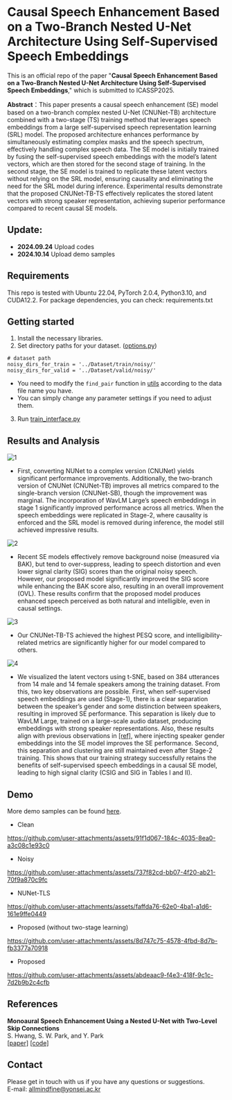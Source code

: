 # **Causal Speech Enhancement Based on a Two-Branch Nested U-Net Architecture Using Self-Supervised Speech Embeddings**   
   
This is an official repo of the paper "**Causal Speech Enhancement Based on a Two-Branch Nested U-Net Architecture Using Self-Supervised Speech Embeddings**," which is submitted to ICASSP2025.   

**Abstract**：This paper presents a causal speech enhancement (SE) model based on a two-branch complex nested U-Net (CNUNet-TB) architecture combined with a two-stage (TS) training method that leverages speech embeddings from a large self-supervised speech representation learning (SRL) model. The proposed architecture enhances performance by simultaneously estimating complex masks and the speech spectrum, effectively handling complex speech data. The SE model is initially trained by fusing the self-supervised speech embeddings with the model’s latent vectors, which are then stored for the second stage of training. In the second stage, the SE model is trained to replicate these latent vectors without relying on the SRL model, ensuring causality and eliminating the need for the SRL model during inference. Experimental results demonstrate that the proposed CNUNet-TB-TS effectively replicates the stored latent vectors with strong speaker representation, achieving superior performance compared to recent causal SE models.

## Update:  
* **2024.09.24** Upload codes  
* **2024.10.14** Upload demo samples  

## Requirements 
This repo is tested with Ubuntu 22.04, PyTorch 2.0.4, Python3.10, and CUDA12.2. For package dependencies, you can check: requirements.txt  


## Getting started    
1. Install the necessary libraries.   
2. Set directory paths for your dataset. ([options.py](https://github.com/seorim0/SE-using-SRL-Model/blob/main/options.py)) 
```   
# dataset path
noisy_dirs_for_train = '../Dataset/train/noisy/'   
noisy_dirs_for_valid = '../Dataset/valid/noisy/'   
```   
* You need to modify the `find_pair` function in [utils](https://github.com/seorim0/SE-using-SRL-Model/blob/main/utils/progress.py) according to the data file name you have.        
* You can simply change any parameter settings if you need to adjust them.   
3. Run [train_interface.py](https://github.com/seorim0/SE-using-SRL-Model/blob/main/train_interface.py)

## Results and Analysis
![1](https://github.com/user-attachments/assets/48fb343e-56ad-46d1-9ee7-4ef75d0c8286)
- First, converting NUNet to a complex version (CNUNet) yields significant performance improvements. Additionally, the two-branch version of CNUNet (CNUNet-TB) improves all metrics compared to the single-branch version (CNUNet-SB), though the improvement was marginal. The incorporation of WavLM Large’s speech embeddings in stage 1 significantly improved performance across all metrics. When the speech embeddings were replicated in Stage-2, where causality is enforced and the SRL model is removed during inference, the model still achieved impressive results.

![2](https://github.com/user-attachments/assets/cbf9cc6f-33ae-4b73-84ce-54495f815169)
- Recent SE models effectively remove background noise (measured via BAK), but tend to over-suppress, leading to speech distortion and even lower signal clarity (SIG) scores than the original noisy speech. However, our proposed model significantly improved the SIG score while enhancing the BAK score also, resulting in an overall improvement (OVL). These results confirm that the proposed model produces enhanced speech perceived as both natural and intelligible, even in causal settings.

![3](https://github.com/user-attachments/assets/fb89886f-8e29-46ea-97b6-a30bc029a05d)
- Our CNUNet-TB-TS achieved the highest PESQ score, and intelligibility-related metrics are significantly higher for our model compared to others.

![4](https://github.com/user-attachments/assets/3f17fcf9-08c4-40d1-b281-a2ad6f6c41d1)
- We visualized the latent vectors using t-SNE, based on 384 utterances from 14 male and 14 female speakers among the training dataset. From this, two key observations are possible. First, when self-supervised speech embeddings are used (Stage-1), there is a clear separation between the speaker’s gender and some distinction between speakers, resulting in improved SE performance. This separation is likely due to WavLM Large, trained on a large-scale audio dataset, producing embeddings with strong speaker representations. Also, these results align with previous observations in [[ref]](https://arxiv.org/pdf/2302.11558), where injecting speaker gender embeddings into the SE model improves the SE performance. Second, this separation and clustering are still maintained even after Stage-2 training. This shows that our training strategy successfully retains the benefits of self-supervised speech embeddings in a causal SE model, leading to high signal clarity (CSIG and SIG in Tables I and II).


## Demo
More demo samples can be found [here](https://github.com/seorim0/SE-using-SRL-Model/blob/main/demo/).  

- Clean  

https://github.com/user-attachments/assets/91f1d067-184c-4035-8ea0-a3c08c1e93c0



- Noisy  

https://github.com/user-attachments/assets/737f82cd-bb07-4f20-ab21-70f9a870c9fc



- NUNet-TLS  

https://github.com/user-attachments/assets/faffda76-62e0-4ba1-a1d6-161e9ffe0449


- Proposed (without two-stage learning)  

https://github.com/user-attachments/assets/8d747c75-4578-4fbd-8d7b-fb3377a70918


- Proposed  

https://github.com/user-attachments/assets/abdeaac9-f4e3-418f-9c1c-7d2b9b2c4cfb

  
 
## References   
**Monoaural Speech Enhancement Using a Nested U-Net with Two-Level Skip Connections**   
S. Hwang, S. W. Park, and Y. Park   
[[paper]](https://www.isca-speech.org/archive/pdfs/interspeech_2022/hwang22b_interspeech.pdf)  [[code]](https://github.com/seorim0/NUNet-TLS)   


## Contact  
Please get in touch with us if you have any questions or suggestions.   
E-mail: allmindfine@yonsei.ac.kr
